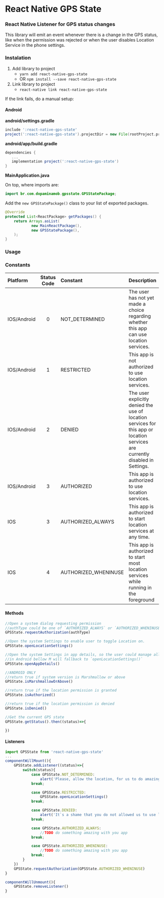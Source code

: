 # React Native GPS State

### React Native Listener for GPS status changes
This library will emit an event whenever there is a change in the GPS status, like when the permission was rejected or when the user disables Location Service in the phone settings.

### Instalation
1. Add library to project
   - `yarn add react-native-gps-state`
   - OR `npm install --save react-native-gps-state`
2. Link library to project
   - `react-native link react-native-gps-state`

If the link fails, do a manual setup:

#### Android

**android/settings.gradle**

```gradle
include ':react-native-gps-state'
project(':react-native-gps-state').projectDir = new File(rootProject.projectDir, '../node_modules/react-native-gps-state/android')
```

**android/app/build.gradle**

```gradle
dependencies {
   ...
   implementation project(':react-native-gps-state')
}
```

**MainApplication.java**

On top, where imports are:

```java
import br.com.dopaminamob.gpsstate.GPSStatePackage;
```

Add the `new GPSStatePackage()` class to your list of exported packages.

```java
@Override
protected List<ReactPackage> getPackages() {
    return Arrays.asList(
            new MainReactPackage(),
            new GPSStatePackage(),
    );
}
```


### Usage

### Constants
| Platform 			| Status Code 	| Constant 				| Description
| :--- 				| :---:			| :--- 					| :---
| IOS/Android		| 0 	 		| NOT_DETERMINED 		| The user has not yet made a choice regarding whether this app can use location services.
| IOS/Android		| 1 	 		| RESTRICTED 			| This app is not authorized to use location services.
| IOS/Android		| 2 	 		| DENIED 				| The user explicitly denied the use of location services for this app or location services are currently disabled in Settings.
| IOS/Android		| 3 	 		| AUTHORIZED 			| This app is authorized to use location services.
| IOS				| 3 	 		| AUTHORIZED_ALWAYS 	| This app is authorized to start location services at any time.
| IOS				| 4 	 		| AUTHORIZED_WHENINUSE 	| This app is authorized to start most location services while running in the foreground


#### Methods
```javascript
//Open a system dialog requesting permission
//authType could be one of `AUTHORIZED_ALWAYS` or `AUTHORIZED_WHENINUSE`
GPSState.requestAuthorization(authType)
```

```javascript
//Open the system Settings to enable user to toggle Location on.
GPSState.openLocationSettings()
```

```javascript
//Open the system Settings in app details, so the user could manage all permissions in the `Permissions` tab
//in Android bellow M will fallback to `openLocationSettings()`
GPSState.openAppDetails()
```

```javascript
//ANDROID ONLY
//return true if system version is Marshmallow or above
GPSState.isMarshmallowOrAbove()
```

```javascript
//return true if the location permission is granted
GPSState.isAuthorized()
```

```javascript
//return true if the location permission is denied
GPSState.isDenied()
```

```javascript
//Get the current GPS state
GPSState.getStatus().then((status)=>{

})
```

#### Listeners

```javascript
import GPSState from 'react-native-gps-state'
...
componentWillMount(){
	GPSState.addListener((status)=>{
		switch(status){
			case GPSState.NOT_DETERMINED:
				alert('Please, allow the location, for us to do amazing things for you!')
			break;

			case GPSState.RESTRICTED:
				GPSState.openLocationSettings()
			break;

			case GPSState.DENIED:
				alert('It`s a shame that you do not allowed us to use location :(')
			break;

			case GPSState.AUTHORIZED_ALWAYS:
				//TODO do something amazing with you app
			break;

			case GPSState.AUTHORIZED_WHENINUSE:
				//TODO do something amazing with you app
			break;
		}
	})
	GPSState.requestAuthorization(GPSState.AUTHORIZED_WHENINUSE)
}

componentWillUnmount(){
	GPSState.removeListener()
}
```
